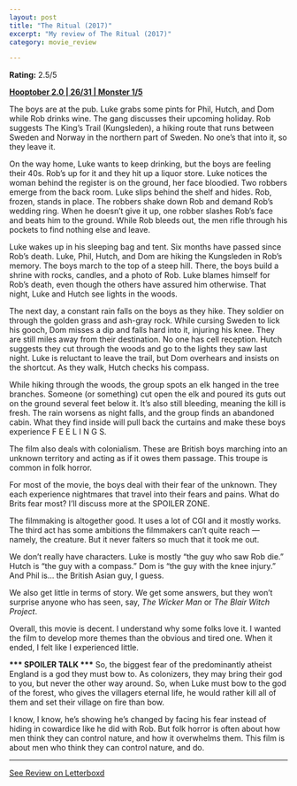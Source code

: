 ```yaml
---
layout: post
title: "The Ritual (2017)"
excerpt: "My review of The Ritual (2017)"
category: movie_review

---
```


**Rating:** 2.5/5

<b><a href="https://boxd.it/pRPis/detail" rel="nofollow">Hooptober 2.0 | 26/31 | Monster 1/5</a></b>

The boys are at the pub. Luke grabs some pints for Phil, Hutch, and Dom while Rob drinks wine. The gang discusses their upcoming holiday. Rob suggests The King’s Trail (Kungsleden), a hiking route that runs between Sweden and Norway in the northern part of Sweden. No one’s that into it, so they leave it.

On the way home, Luke wants to keep drinking, but the boys are feeling their 40s. Rob’s up for it and they hit up a liquor store. Luke notices the woman behind the register is on the ground, her face bloodied. Two robbers emerge from the back room. Luke slips behind the shelf and hides. Rob, frozen, stands in place. The robbers shake down Rob and demand Rob’s wedding ring. When he doesn’t give it up, one robber slashes Rob’s face and beats him to the ground. While Rob bleeds out, the men rifle through his pockets to find nothing else and leave.

Luke wakes up in his sleeping bag and tent. Six months have passed since Rob’s death. Luke, Phil, Hutch, and Dom are hiking the Kungsleden in Rob’s memory. The boys march to the top of a steep hill. There, the boys build a shrine with rocks, candles, and a photo of Rob. Luke blames himself for Rob’s death, even though the others have assured him otherwise. That night, Luke and Hutch see lights in the woods.

The next day, a constant rain falls on the boys as they hike. They soldier on through the golden grass and ash-gray rock. While cursing Sweden to lick his gooch, Dom misses a dip and falls hard into it, injuring his knee. They are still miles away from their destination. No one has cell reception. Hutch suggests they cut through the woods and go to the lights they saw last night. Luke is reluctant to leave the trail, but Dom overhears and insists on the shortcut. As they walk, Hutch checks his compass.

While hiking through the woods, the group spots an elk hanged in the tree branches. Someone (or something) cut open the elk and poured its guts out on the ground several feet below it. It’s also still bleeding, meaning the kill is fresh. The rain worsens as night falls, and the group finds an abandoned cabin. What they find inside will pull back the curtains and make these boys experience F E E L I N G S.

The film also deals with colonialism. These are British boys marching into an unknown territory and acting as if it owes them passage. This troupe is common in folk horror. 

For most of the movie, the boys deal with their fear of the unknown. They each experience nightmares that travel into their fears and pains. What do Brits fear most? I’ll discuss more at the SPOILER ZONE.

The filmmaking is altogether good. It uses a lot of CGI and it mostly works. The third act has some ambitions the filmmakers can’t quite reach — namely, the creature. But it never falters so much that it took me out.

We don’t really have characters. Luke is mostly “the guy who saw Rob die.” Hutch is “the guy with a compass.” Dom is “the guy with the knee injury.” And Phil is… the British Asian guy, I guess.

We also get little in terms of story. We get some answers, but they won’t surprise anyone who has seen, say, <i>The Wicker Man </i>or <i>The Blair Witch Project</i>.

Overall, this movie is decent. I understand why some folks love it. I wanted the film to develop more themes than the obvious and tired one. When it ended, I felt like I experienced little.


<b>*** SPOILER TALK ***</b>
So, the biggest fear of the predominantly atheist England is a god they must bow to. As colonizers, they may bring their god to you, but never the other way around. So, when Luke must bow to the god of the forest, who gives the villagers eternal life, he would rather kill all of them and set their village on fire than bow.

I know, I know, he’s showing he’s changed by facing his fear instead of hiding in cowardice like he did with Rob. But folk horror is often about how men think they can control nature, and how it overwhelms them. This film is about men who think they can control nature, and do.

<hr>

[See Review on Letterboxd](https://boxd.it/6XVYJX)
